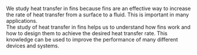 We study heat transfer in fins because fins are an effective way to increase the rate of heat transfer from a surface to a fluid. This is important in many applications.
<br>The study of heat transfer in fins helps us to understand how fins work and how to design them to achieve the desired heat transfer rate. This knowledge can be used to improve the performance of many different devices and systems.
